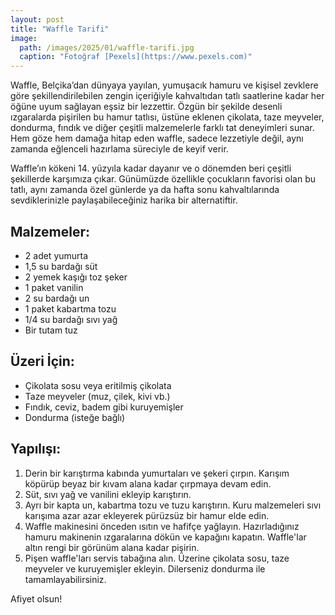 ```yaml
---
layout: post
title: "Waffle Tarifi"
image: 
  path: /images/2025/01/waffle-tarifi.jpg
  caption: "Fotoğraf [Pexels](https://www.pexels.com)"
---
```


Waffle, Belçika’dan dünyaya yayılan, yumuşacık hamuru ve kişisel zevklere göre şekillendirilebilen zengin içeriğiyle kahvaltıdan tatlı saatlerine kadar her öğüne uyum sağlayan eşsiz bir lezzettir. Özgün bir şekilde desenli ızgaralarda pişirilen bu hamur tatlısı, üstüne eklenen çikolata, taze meyveler, dondurma, fındık ve diğer çeşitli malzemelerle farklı tat deneyimleri sunar. Hem göze hem damağa hitap eden waffle, sadece lezzetiyle değil, aynı zamanda eğlenceli hazırlama süreciyle de keyif verir.

Waffle’ın kökeni 14. yüzyıla kadar dayanır ve o dönemden beri çeşitli şekillerde karşımıza çıkar. Günümüzde özellikle çocukların favorisi olan bu tatlı, aynı zamanda özel günlerde ya da hafta sonu kahvaltılarında sevdiklerinizle paylaşabileceğiniz harika bir alternatiftir.

## Malzemeler:

- 2 adet yumurta
- 1,5 su bardağı süt
- 2 yemek kaşığı toz şeker
- 1 paket vanilin
- 2 su bardağı un
- 1 paket kabartma tozu
- 1/4 su bardağı sıvı yağ
- Bir tutam tuz

## Üzeri İçin:

- Çikolata sosu veya eritilmiş çikolata
- Taze meyveler (muz, çilek, kivi vb.)
- Fındık, ceviz, badem gibi kuruyemişler
- Dondurma (isteğe bağlı)

## Yapılışı:

1. Derin bir karıştırma kabında yumurtaları ve şekeri çırpın. Karışım köpürüp beyaz bir kıvam alana kadar çırpmaya devam edin.
2. Süt, sıvı yağ ve vanilini ekleyip karıştırın.
3. Ayrı bir kapta un, kabartma tozu ve tuzu karıştırın. Kuru malzemeleri sıvı karışıma azar azar ekleyerek pürüzsüz bir hamur elde edin.
4. Waffle makinesini önceden ısıtın ve hafifçe yağlayın. Hazırladığınız hamuru makinenin ızgaralarına dökün ve kapağını kapatın. Waffle'lar altın rengi bir görünüm alana kadar pişirin.
5. Pişen waffle'ları servis tabağına alın. Üzerine çikolata sosu, taze meyveler ve kuruyemişler ekleyin. Dilerseniz dondurma ile tamamlayabilirsiniz.

Afiyet olsun!